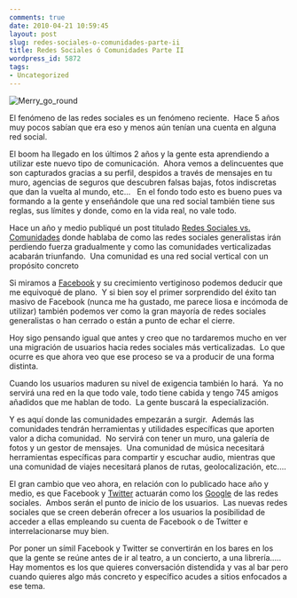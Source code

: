 ```yaml
---
comments: true
date: 2010-04-21 10:59:45
layout: post
slug: redes-sociales-o-comunidades-parte-ii
title: Redes Sociales ó Comunidades Parte II
wordpress_id: 5872
tags:
- Uncategorized
---
```



    


![Merry_go_round](http://blog.alvareznavarro.es/wp-content/uploads/2011/06/merry_go_round-scaled600.jpg?w=300)





El fenómeno de las redes sociales es un fenómeno reciente.  Hace 5 años muy pocos sabían que era eso y menos aún tenían una cuenta en alguna red social.  

El boom ha llegado en los últimos 2 años y la gente esta aprendiendo a utilizar este nuevo tipo de comunicación.  Ahora vemos a delincuentes que son capturados gracias a su perfil, despidos a través de mensajes en tu muro, agencias de seguros que descubren falsas bajas, fotos indiscretas que dan la vuelta al mundo, etc...   En el fondo todo esto es bueno pues va formando a la gente y enseñándole que una red social también tiene sus reglas, sus límites y donde, como en la vida real, no vale todo.

Hace un año y medio publiqué un post titulado [Redes Sociales vs. Comunidades](http://www.alvareznavarro.es/redes-sociales-vs-comunidades) donde hablaba de como las redes sociales generalistas irán perdiendo fuerza gradualmente y como las comunidades verticalizadas acabarán triunfando.  Una comunidad es una red social vertical con un propósito concreto

Si miramos a [Facebook](http://www.facebook.com) y su crecimiento vertiginoso podemos deducir que me equivoqué de plano.  Y si bien soy el primer sorprendido del éxito tan masivo de Facebook (nunca me ha gustado, me parece liosa e incómoda de utilizar) también podemos ver como la gran mayoría de redes sociales generalistas o han cerrado o están a punto de echar el cierre.

Hoy sigo pensando igual que antes y creo que no tardaremos mucho en ver una migración de usuarios hacia redes sociales más verticalizadas.  Lo que ocurre es que ahora veo que ese proceso se va a producir de una forma distinta.

Cuando los usuarios maduren su nivel de exigencia también lo hará.  Ya no servirá una red en la que todo vale, todo tiene cabida y tengo 745 amigos añadidos que me hablan de todo.  La gente buscará la especialización.

Y es aquí donde las comunidades empezarán a surgir.  Además las comunidades tendrán herramientas y utilidades específicas que aporten valor a dicha comunidad.  No servirá con tener un muro, una galería de fotos y un gestor de mensajes.  Una comunidad de música necesitará herramientas específicas para compartir y escuchar audio, mientras que una comunidad de viajes necesitará planos de rutas, geolocalización, etc....

El gran cambio que veo ahora, en relación con lo publicado hace año y medio, es que Facebook y [Twitter](http://twitter.com) actuarán como los [Google](http://google.com) de las redes sociales.  Ambos serán el punto de inicio de los usuarios.  Las nuevas redes sociales que se creen deberán ofrecer a los usuarios la posibilidad de acceder a ellas empleando su cuenta de Facebook o de Twitter e interrelacionarse muy bien.

Por poner un símil Facebook y Twitter se convertirán en los bares en los que la gente se reúne antes de ir al teatro, a un concierto, a una librería.....   Hay momentos es los que quieres conversación distendida y vas al bar pero cuando quieres algo más concreto y específico acudes a sitios enfocados a ese tema.


  
